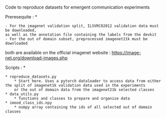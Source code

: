 Code to reproduce datasets for emergent communication experiments

Preresequite : *

    - For the imagenet validation split, ILSVRC02012 validation data must be downloaded,
    as well as the annotation file containing the labels from the devkit
    - For the out of domain subset, preprocessed imagenet21k must be downloaded
both are available  on the official imagenet website : https://image-net.org/download-images.php

Scripts : *

    * reproduce_datasets.py
        * Start here. Uses a pytorch dataloader to access data from either the split of imagenet1k validation data used in the experiments
        or the out of domain data from the imagenet21k selected classes
    * data_utils.py
        * functions and classes to prepare and organise data
    * imood_class_ids.npy
        * numpy array containing the ids of all selected out of domain classes
